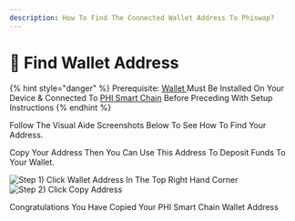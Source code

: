 ```yaml
---
description: How To Find The Connected Wallet Address To Phiswap?
---
```


# 🔎 Find Wallet Address

{% hint style="danger" %}
Prerequisite: [Wallet ](../../use-phi-smart-chain/additional-wallets-setup/metamask-setup.md)Must Be Installed On Your Device & Connected To [PHI Smart Chain](../../use-phi-smart-chain/additional-wallets-setup/) Before Preceding With Setup Instructions
{% endhint %}

Follow The Visual Aide Screenshots Below To See How To Find Your Address.

Copy Your Address Then You Can Use This Address To Deposit Funds To Your Wallet.

![Step 1) Click Wallet Address In The Top Right Hand Corner](../../.gitbook/assets/IMG\_5331.JPG) ![Step 2) Click Copy Address](../../.gitbook/assets/IMG\_5332.JPG)

Congratulations You Have Copied Your PHI Smart Chain Wallet Address&#x20;
